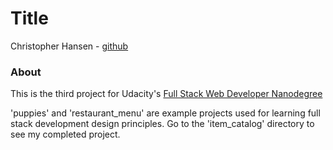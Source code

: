 # Title
Christopher Hansen - [github](https://github.com/chansenaz)

### About
This is the third project for Udacity's [Full Stack Web Developer Nanodegree](https://www.udacity.com/course/full-stack-web-developer-nanodegree--nd004)

'puppies' and 'restaurant_menu' are example projects used for learning full stack development design principles. Go to the 'item_catalog' directory to see my completed project.